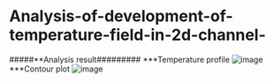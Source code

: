 # Analysis-of-development-of-temperature-field-in-2d-channel-
#####**Analysis result#########
***Temperature profile
![image](https://user-images.githubusercontent.com/61977952/167486073-83973d25-0ecb-4361-8ea0-6b34a6ed92b1.png)
***Contour plot
![image](https://user-images.githubusercontent.com/61977952/167486213-b21ccf7e-4a9a-4afc-9368-a2695c300300.png)
